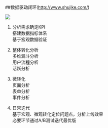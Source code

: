 ##数据驱动闭环(<http://www.shujike.com/>)

![](http://www.shujike.com/docsimg/数据驱动闭环.jpg)

1. 分析需求确定KPI  
   搭建数据指标体系  
   基于宏观数据验证  
   
2. 整体转化分析  
   多维漏斗分析  
   用户流程分析  
   活跃分析  
   
3. 微转化  
   页面分析  
   表单分析  
   事件分析  

4. 日常迭代  
   基于宏观、微观转化定位问题点，分析上线效果  
   必要环节通过A/B测试迭代最优版  
   
